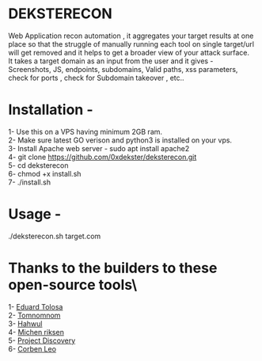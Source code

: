 # DEKSTERECON
Web Application recon automation , it aggregates your target results at one place so that the struggle of manually running each tool on single target/url will get removed and it helps to get a broader view of your attack surface.\
It takes a target domain as an input from the user and it gives  - Screenshots, JS, endpoints, subdomains, Valid paths, xss parameters, check for ports , check for Subdomain takeover , etc..

# Installation - 

1- Use this on a VPS having minimum 2GB ram.\
2- Make sure latest GO verison and python3 is installed on your vps.\
3- Install Apache web server - sudo apt install apache2 \
4- git clone https://github.com/0xdekster/deksterecon.git \
5- cd deksterecon\
6- chmod +x install.sh\
7- ./install.sh


# Usage - 

./deksterecon.sh target.com

# Thanks to the builders to these open-source tools\

1- [Eduard Tolosa](https://github.com/Edu4rdSHL/findomain)\
2- [Tomnomnom](https://github.com/tomnomnom)\
3- [Hahwul](https://github.com/hahwul/dalfox)\
4- [Michen riksen](https://github.com/michenriksen/aquatone)\
5- [Project Discovery](https://github.com/projectdiscovery)\
6- [Corben Leo](https://github.com/projectdiscovery)
